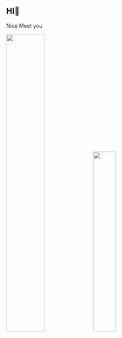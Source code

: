 ## HI👋 

Nice Meet you



<span>
<img width=45% src="https://github-readme-stats.vercel.app/api?username=ljm9894" />
  </span>
  <span>
<img width=35%  src="https://github-readme-stats.vercel.app/api/top-langs/?username=ljm9894&layout=compact" />
  </span>
